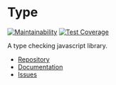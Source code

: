 # Type

[![Maintainability](https://api.codeclimate.com/v1/badges/8a8977d0128624b2be8e/maintainability)](https://codeclimate.com/github/juliendargelos/type/maintainability)
[![Test Coverage](https://api.codeclimate.com/v1/badges/8a8977d0128624b2be8e/test_coverage)](https://codeclimate.com/github/juliendargelos/type/test_coverage)

A type checking javascript library.

- [Repository](https://github.com/juliendargelos/type)
- [Documentation](https://juliendargelos.github.io/type)
- [Issues](https://github.com/juliendargelos/type/issues)
